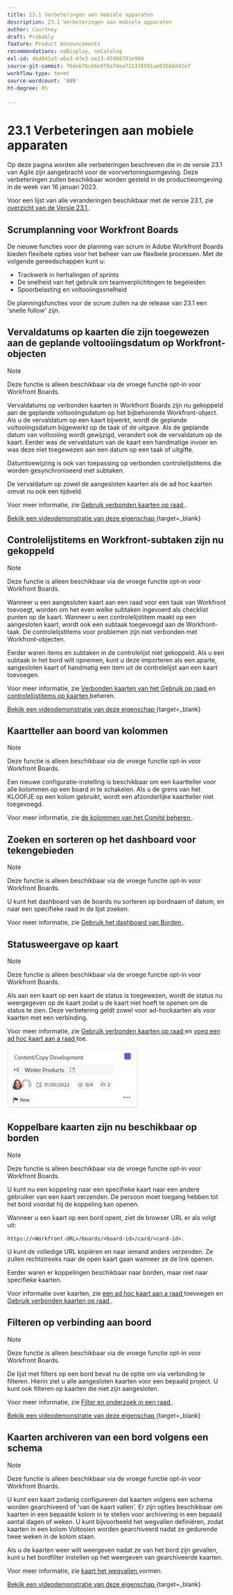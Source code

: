 ```yaml
---
title: 23.1 Verbeteringen aan mobiele apparaten
description: 23.1 Verbeteringen aan mobiele apparaten
author: Courtney
draft: Probably
feature: Product Announcements
recommendations: noDisplay, noCatalog
exl-id: 4bd041a5-a6e3-4fe3-ae23-45980701e904
source-git-commit: 76deb76c66e8f8a7dea721378591ae035b8d42e7
workflow-type: tm+mt
source-wordcount: '889'
ht-degree: 0%

---
```


# 23.1 Verbeteringen aan mobiele apparaten

Op deze pagina worden alle verbeteringen beschreven die in de versie 23.1 van Agile zijn aangebracht voor de voorvertoningsomgeving. Deze verbeteringen zullen beschikbaar worden gesteld in de productieomgeving in de week van 16 januari 2023.

Voor een lijst van alle veranderingen beschikbaar met de versie 23.1, zie [ overzicht van de Versie 23.1 ](/help/quicksilver/product-announcements/product-releases/23.1-release-activity/23-1-release-overview.md).

## Scrumplanning voor Workfront Boards

De nieuwe functies voor de planning van scrum in Adobe Workfront Boards bieden flexibele opties voor het beheer van uw flexibele processen. Met de volgende gereedschappen kunt u:

* Trackwerk in herhalingen of sprints
* De snelheid van het gebruik om teamverplichtingen te begeleiden
* Spoorbelasting en voltooiingssnelheid

De planningsfuncties voor de scrum zullen na de release van 23.1 een &#39;snelle follow&#39; zijn.

## Vervaldatums op kaarten die zijn toegewezen aan de geplande voltooiingsdatum op Workfront-objecten

>[!NOTE]
>
>Deze functie is alleen beschikbaar via de vroege functie opt-in voor Workfront Boards.

Vervaldatums op verbonden kaarten in Workfront Boards zijn nu gekoppeld aan de geplande voltooiingsdatum op het bijbehorende Workfront-object. Als u de vervaldatum op een kaart bijwerkt, wordt de geplande voltooiingsdatum bijgewerkt op de taak of de uitgave. Als de geplande datum van voltooiing wordt gewijzigd, verandert ook de vervaldatum op de kaart. Eerder was de vervaldatum van de kaart een handmatige invoer en was deze niet toegewezen aan een datum op een taak of uitgifte.

Datumtoewijzing is ook van toepassing op verbonden controlelijstitems die worden gesynchroniseerd met subtaken.

De vervaldatum op zowel de aangesloten kaarten als de ad hoc kaarten omvat nu ook een tijdveld.

Voor meer informatie, zie [ Gebruik verbonden kaarten op raad ](/help/quicksilver/agile/get-started-with-boards/connected-cards.md).

[ Bekijk een videodemonstratie van deze eigenschap ](https://video.tv.adobe.com/v/3411952/){target=_blank}

## Controlelijstitems en Workfront-subtaken zijn nu gekoppeld

>[!NOTE]
>
>Deze functie is alleen beschikbaar via de vroege functie opt-in voor Workfront Boards.

Wanneer u een aangesloten kaart aan een raad voor een taak van Workfront toevoegt, worden om het even welke subtaken ingevoerd als checklist punten op de kaart. Wanneer u een controlelijstitem maakt op een aangesloten kaart, wordt ook een subtaak toegevoegd aan de Workfront-taak. De controlelijstitems voor problemen zijn niet verbonden met Workfront-objecten.

Eerder waren items en subtaken in de controlelijst niet gekoppeld. Als u een subtaak in het bord wilt opnemen, kunt u deze importeren als een aparte, aangesloten kaart of handmatig een item uit de controlelijst aan een kaart toevoegen.

Voor meer informatie, zie [ Verbonden kaarten van het Gebruik op raad ](/help/quicksilver/agile/get-started-with-boards/connected-cards.md) en [ controlelijstitems op kaarten ](/help/quicksilver/agile/get-started-with-boards/manage-checklist-items.md) beheren.

[ Bekijk een videodemonstratie van deze eigenschap ](https://video.tv.adobe.com/v/3411951/){target=_blank}

## Kaartteller aan boord van kolommen

>[!NOTE]
>
>Deze functie is alleen beschikbaar via de vroege functie opt-in voor Workfront Boards.

Een nieuwe configuratie-instelling is beschikbaar om een kaartteller voor alle kolommen op een board in te schakelen. Als u de grens van het KLOOFJE op een kolom gebruikt, wordt een afzonderlijke kaartteller niet toegevoegd.

Voor meer informatie, zie [ de kolommen van het Comité beheren ](/help/quicksilver/agile/get-started-with-boards/manage-board-columns.md).

## Zoeken en sorteren op het dashboard voor tekengebieden

>[!NOTE]
>
>Deze functie is alleen beschikbaar via de vroege functie opt-in voor Workfront Boards.

U kunt het dashboard van de boards nu sorteren op bordnaam of datum, en naar een specifieke raad in de lijst zoeken.

Voor meer informatie, zie [ Gebruik het dashboard van Borden ](/help/quicksilver/agile/get-started-with-boards/use-boards-page.md).

## Statusweergave op kaart

>[!NOTE]
>
>Deze functie is alleen beschikbaar via de vroege functie opt-in voor Workfront Boards.

Als aan een kaart op een kaart de status is toegewezen, wordt de status nu weergegeven op de kaart zodat u de kaart niet hoeft te openen om de status te zien. Deze verbetering geldt zowel voor ad-hockaarten als voor kaarten met een verbinding.

Voor meer informatie, zie [ Gebruik verbonden kaarten op raad ](/help/quicksilver/agile/get-started-with-boards/connected-cards.md) en [ voeg een ad hoc kaart aan a raad ](/help/quicksilver/agile/get-started-with-boards/add-card-to-board.md) toe.

![ status op kaart ](/help/quicksilver/product-announcements/product-releases/assets/boards-connected-card-details-110922.png)

## Koppelbare kaarten zijn nu beschikbaar op borden

>[!NOTE]
>
>Deze functie is alleen beschikbaar via de vroege functie opt-in voor Workfront Boards.

U kunt nu een koppeling naar een specifieke kaart naar een andere gebruiker van een kaart verzenden. De persoon moet toegang hebben tot het bord voordat hij de koppeling kan openen.

Wanneer u een kaart op een bord opent, ziet de browser URL er als volgt uit:

```
https://<Workfront-URL>/boards/<board-id>/card/<card-id>. 
```

U kunt de volledige URL kopiëren en naar iemand anders verzenden. Ze zullen rechtstreeks naar de open kaart gaan wanneer ze de link openen.

Eerder waren er koppelingen beschikbaar naar borden, maar niet naar specifieke kaarten.

Voor informatie over kaarten, zie [ een ad hoc kaart aan a raad ](/help/quicksilver/agile/get-started-with-boards/add-card-to-board.md) toevoegen en [ Gebruik verbonden kaarten op raad ](/help/quicksilver/agile/get-started-with-boards/connected-cards.md).

## Filteren op verbinding aan boord

>[!NOTE]
>
>Deze functie is alleen beschikbaar via de vroege functie opt-in voor Workfront Boards.

De lijst met filters op een bord bevat nu de optie om via verbinding te filteren. Hierin ziet u alle aangesloten kaarten voor een bepaald project. U kunt ook filteren op kaarten die niet zijn aangesloten.

Voor meer informatie, zie [ Filter en onderzoek in een raad ](/help/quicksilver/agile/get-started-with-boards/filter-search-in-board.md).

[ Bekijk een videodemonstratie van deze eigenschap ](https://video.tv.adobe.com/v/3412381/){target=_blank}

## Kaarten archiveren van een bord volgens een schema

>[!NOTE]
>
>Deze functie is alleen beschikbaar via de vroege functie opt-in voor Workfront Boards.

U kunt een kaart zodanig configureren dat kaarten volgens een schema worden gearchiveerd of &#39;van de kaart vallen&#39;. Er zijn opties beschikbaar om kaarten in een bepaalde kolom in te stellen voor archivering in een bepaald aantal dagen of weken. U kunt bijvoorbeeld het wegvallen definiëren, zodat kaarten in een kolom Voltooien worden gearchiveerd nadat ze gedurende twee weken in de kolom staan.

Als u de kaarten weer wilt weergeven nadat ze van het bord zijn gevallen, kunt u het bordfilter instellen op het weergeven van gearchiveerde kaarten.

Voor meer informatie, zie [ kaart het wegvallen ](/help/quicksilver/agile/use-boards-agile-planning-tools/configure-card-falloff.md) vormen.

[ Bekijk een videodemonstratie van deze eigenschap ](https://video.tv.adobe.com/v/3412323/){target=_blank}
